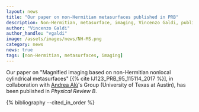 ```yaml
---
layout: news
title: "Our paper on non-Hermitian metasurfaces published in PRB"
description: Non-Hermitian, metasurface, imaging, Vincenzo Galdi, published, Physical Review B
author: "Vincenzo Galdi"
author_handle: "vgaldi"
image: /assets/images/news/NH-MS.png
category: news
news: true
tags: [non-Hermitian, metasurfaces, imaging]
---
```


Our paper on "Magnified imaging based on non-Hermitian nonlocal cylindrical
 metasurfaces" [{% cite IJ123_PRB_95_115114_2017 %}],
in collaboration with [Andrea Alù]'s Group (University of Texas at Austin),
has been published in *Physical Review B*. 


{% bibliography --cited_in_order %}

[Andrea Alù]: http://users.ece.utexas.edu/~aalu/
